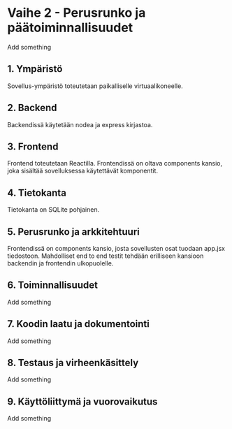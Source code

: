 # Vaihe 2 - Perusrunko ja päätoiminnallisuudet
Add something

## 1. Ympäristö

Sovellus-ympäristö toteutetaan paikalliselle virtuaalikoneelle.

## 2. Backend

Backendissä käytetään nodea ja express kirjastoa. 

## 3. Frontend

Frontend toteutetaan Reactilla. Frontendissä on oltava components kansio, joka sisältää sovelluksessa käytettävät komponentit.

## 4. Tietokanta

Tietokanta on SQLite pohjainen. 

## 5. Perusrunko ja arkkitehtuuri

Frontendissä on components kansio, josta sovellusten osat tuodaan app.jsx tiedostoon. Mahdolliset end to end testit tehdään erilliseen kansioon backendin ja frontendin ulkopuolelle.

## 6. Toiminnallisuudet

Add something

## 7. Koodin laatu ja dokumentointi

Add something

## 8. Testaus ja virheenkäsittely

Add something

## 9. Käyttöliittymä ja vuorovaikutus

Add something
